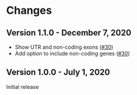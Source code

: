 # Changes

## Version 1.1.0 - December 7, 2020

- Show UTR and non-coding exons ([#30](https://github.com/broadinstitute/gnomad-browser-toolkit/pull/30))
- Add option to include non-coding genes ([#30](https://github.com/broadinstitute/gnomad-browser-toolkit/pull/30))

## Version 1.0.0 - July 1, 2020

Initial release
